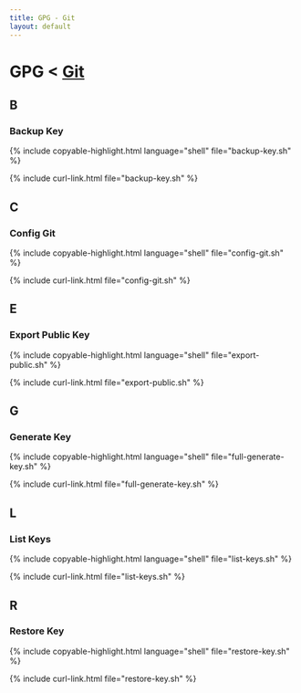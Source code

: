 ```yaml
---
title: GPG - Git
layout: default
---
```


# GPG < [Git](../)

## B

### Backup Key

{% include copyable-highlight.html
    language="shell"
    file="backup-key.sh"
%}

{% include curl-link.html file="backup-key.sh" %}

## C

### Config Git

{% include copyable-highlight.html
    language="shell"
    file="config-git.sh"
%}

{% include curl-link.html file="config-git.sh" %}

## E

### Export Public Key

{% include copyable-highlight.html
    language="shell"
    file="export-public.sh"
%}

{% include curl-link.html file="export-public.sh" %}

## G

### Generate Key

{% include copyable-highlight.html
    language="shell"
    file="full-generate-key.sh"
%}

{% include curl-link.html file="full-generate-key.sh" %}

## L

### List Keys

{% include copyable-highlight.html
    language="shell"
    file="list-keys.sh"
%}

{% include curl-link.html file="list-keys.sh" %}

## R

### Restore Key

{% include copyable-highlight.html
    language="shell"
    file="restore-key.sh"
%}

{% include curl-link.html file="restore-key.sh" %}
